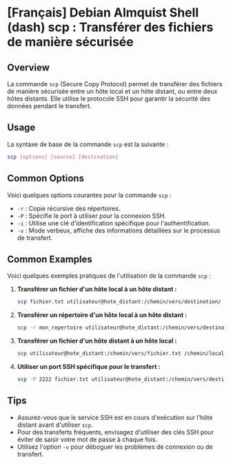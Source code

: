 # [Français] Debian Almquist Shell (dash) scp : Transférer des fichiers de manière sécurisée

## Overview
La commande `scp` (Secure Copy Protocol) permet de transférer des fichiers de manière sécurisée entre un hôte local et un hôte distant, ou entre deux hôtes distants. Elle utilise le protocole SSH pour garantir la sécurité des données pendant le transfert.

## Usage
La syntaxe de base de la commande `scp` est la suivante :

```bash
scp [options] [source] [destination]
```

## Common Options
Voici quelques options courantes pour la commande `scp` :

- `-r` : Copie récursive des répertoires.
- `-P` : Spécifie le port à utiliser pour la connexion SSH.
- `-i` : Utilise une clé d'identification spécifique pour l'authentification.
- `-v` : Mode verbeux, affiche des informations détaillées sur le processus de transfert.

## Common Examples
Voici quelques exemples pratiques de l'utilisation de la commande `scp` :

1. **Transférer un fichier d'un hôte local à un hôte distant :**
   ```bash
   scp fichier.txt utilisateur@hote_distant:/chemin/vers/destination/
   ```

2. **Transférer un répertoire d'un hôte local à un hôte distant :**
   ```bash
   scp -r mon_repertoire utilisateur@hote_distant:/chemin/vers/destination/
   ```

3. **Transférer un fichier d'un hôte distant à un hôte local :**
   ```bash
   scp utilisateur@hote_distant:/chemin/vers/fichier.txt /chemin/local/
   ```

4. **Utiliser un port SSH spécifique pour le transfert :**
   ```bash
   scp -P 2222 fichier.txt utilisateur@hote_distant:/chemin/vers/destination/
   ```

## Tips
- Assurez-vous que le service SSH est en cours d'exécution sur l'hôte distant avant d'utiliser `scp`.
- Pour des transferts fréquents, envisagez d'utiliser des clés SSH pour éviter de saisir votre mot de passe à chaque fois.
- Utilisez l'option `-v` pour déboguer les problèmes de connexion ou de transfert.